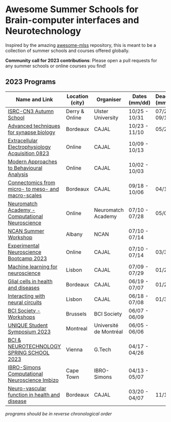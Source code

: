 # Awesome Summer Schools for Brain-computer interfaces and Neurotechnology 

Inspired by the amazing [awesome-mlss](https://github.com/sshkhr/awesome-mlss) repository, this is meant to be a 
collection of summer schools and courses offered globally.

**Community call for 2023 contributions**: Please open a pull requests for any summer schools or online courses
you find!

## 2023 Programs

| Name and Link                                                                                                                                                                 | Location (city) | Organiser              | Dates (mm/dd) | Deadline (mm/dd) | Fee        | Notes                      |
|-------------------------------------------------------------------------------------------------------------------------------------------------------------------------------|-----------------|------------------------|---------------|------------------|------------|----------------------------|
| [ISRC-CN3 Autumn School](https://www.ulster.ac.uk/faculties/computing-engineering-and-the-built-environment/computing-engineering-intelligent-systems/isrc-cn3-autumn-school) | Derry & Online  | Ulster University      | 10/25 - 10/31 | 07/20, 09/15     | varies     | Comp. Neuro & NeuroAI      |
| [Advanced techniques for synapse biology](https://cajal-training.org/on-site/atsb2023/)                                                                                       | Bordeaux        | CAJAL                  | 10/23 - 11/10 | 05/29            | 3,950 EURO | Incl. accommodation+meal   |
| [Extracellular Electrophysiology Acquisition 0823](https://cajal-training.org/neurokit/extracellular-electrophysiology-acquisition-0823/)                                     | Online          | CAJAL                  | 10/09 - 10/13 |                  | 500 EURO   | Hands on w/ NeuroKit       |
| [Modern Approaches to Behavioural Analysis](https://cajal-training.org/neurokit/modern-approaches-to-behavioural-analysis_2023/)                                              | Online          | CAJAL                  | 10/02 - 10/03 |                  | 200 EURO   | Hands on w/ NeuroKit       |
| [Connectomics from micro- to meso- and macro-scales](https://cajal-training.org/on-site/connectomics/)                                                                        | Bordeaux        | CAJAL                  | 09/18 - 10/06 | 04/17            | 3,950 EURO | Incl. accommodation+meal   |
| [Neuromatch Academy - Computational Neuroscience](https://academy.neuromatch.io/courses)                                                                                      | Online          | Neuromatch Academy     | 07/10 - 07/28 | 05/08            | varies     | Comp. Neuro                |
| [NCAN Summer Workshop](https://www.neurotechcenter.org/ncan-summer-course-2023)                                                                                               | Albany          | NCAN                   | 07/10 - 07/14 |                  | varies     | Limited to 24 participants |
| [Experimental Neuroscience Bootcamp 2023](https://cajal-training.org/neurokit/experimental-neuroscience-bootcamp-1122/)                                                       | Online          | CAJAL                  | 07/10 - 07/14 | 03/31            | 500 EURO   | Hands on w/ NeuroKit       |
| [Machine learning for neuroscience](https://cajal-training.org/on-site/artificial-intelligence/)                                                                              | Lisbon          | CAJAL                  | 07/09 - 07/29 | 01/23            | 2,950 EURO | Incl. accommodation+meal   |
| [Glial cells in health and diseases](https://cajal-training.org/on-site/glial-and-astrocyte-cells-in-health-and-diseases/)                                                    | Bordeaux        | CAJAL                  | 06/19 - 07/07 | 01/23            | 3,950 EURO | Incl. accommodation+meal   |
| [Interacting with neural circuits](https://cajal-training.org/on-site/interacting-with-neural-circuits/)                                                                      | Lisbon          | CAJAL                  | 06/18 - 07/08 | 01/31            | 3,950 EURO | Incl. accommodation+meal   |
| [BCI Society - Workshops](https://bcisociety.org/workshops/)                                                                                                                  | Brussels        | BCI Society            | 06/07 - 06/09 |                  | varies     |                            |
| [UNIQUE Student Symposium 2023](https://www.eventbrite.ca/e/unique-student-symposium-2023-tickets-616558853127)                                                               | Montreal        | Université de Montréal | 06/05 - 06/06 |                  | 20 CAD     | NeuroAI                    |
| [BCI & NEUROTECHNOLOGY SPRING SCHOOL 2023](https://www.gtec.at/spring-school-2023/)                                                                                           | Vienna          | G.Tech                 | 04/17 - 04/26 |                  |            |                            |
| [IBRO-Simons Computational Neuroscience Imbizo](http://imbizo.africa)                                                                                                         | Cape Town       | IBRO-Simons            | 04/13 - 05/07 |                  | 1200 EURO  | Comp. Neuro                |
| [Neuro-vascular function in health and disease](https://cajal-training.org/on-site/neuro-vascular/)                                                                           | Bordeaux        | CAJAL                  | 03/20 - 04/07 | 11/14            | 3,950 EURO | Incl. accommodation+meal   |

*programs should be in reverse chronological order*
